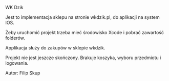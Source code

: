 WK Dzik

Jest to implementacja sklepu na stronie wkdzik.pl, do aplikacji na system IOS.

Żeby uruchomić projekt trzeba mieć środowisko Xcode i pobrać zawartość folderów.

Applikacja służy do zakupów w sklepie wkdzik.

Projekt nie jest jeszcze skończony. Brakuje koszyka, wyboru przedmiotu i logowania.

Autor: Filip Skup
